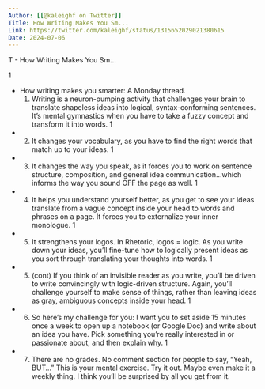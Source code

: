 ```yaml
---
Author: [[@kaleighf on Twitter]]
Title: How Writing Makes You Sm...
Link: https://twitter.com/kaleighf/status/1315652029021380615
Date: 2024-07-06
---
```

T - How Writing Makes You Sm...

1
- How writing makes you smarter: A Monday thread.
  1. Writing is a neuron-pumping activity that challenges your brain to translate shapeless ideas into logical, syntax-conforming sentences. 
  It’s mental gymnastics when you have to take a fuzzy concept and transform it into words.
1
- 2. It changes your vocabulary, as you have to find the right words that match up to your ideas.
1
- 3. It changes the way you speak, as it forces you to work on sentence structure, composition, and general idea communication...which informs the way you sound OFF the page as well.
1
- 4. It helps you understand yourself better, as you get to see your ideas translate from a vague concept inside your head to words and phrases on a page. 
  It forces you to externalize your inner monologue.
1
- 5. It strengthens your logos. 
  In Rhetoric, logos = logic. 
  As you write down your ideas, you’ll fine-tune how to logically present ideas as you sort through translating your thoughts into words.
1
- 5. (cont) If you think of an invisible reader as you write, you’ll be driven to write convincingly with logic-driven structure. 
  Again, you’ll challenge yourself to make sense of things, rather than leaving ideas as gray, ambiguous concepts inside your head.
1
- 6. So here’s my challenge for you:
  I want you to set aside 15 minutes once a week to open up a notebook (or Google Doc) and write about an idea you have. 
  Pick something you’re really interested in or passionate about, and then explain why.
1
- 7. There are no grades.
  No comment section for people to say, “Yeah, BUT…”
  This is your mental exercise. 
  Try it out. Maybe even make it a weekly thing. 
  I think you’ll be surprised by all you get from it.
